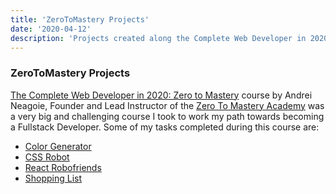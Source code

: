 ```yaml
---
title: 'ZeroToMastery Projects'
date: '2020-04-12'
description: 'Projects created along the Complete Web Developer in 2020 course by ZeroToMastery Academy'
---
```


### ZeroToMastery Projects

[The Complete Web Developer in 2020: Zero to Mastery](https://www.udemy.com/course/the-complete-web-developer-zero-to-mastery/) course by Andrei Neagoie, Founder and Lead Instructor of the [Zero To Mastery Academy](https://zerotomastery.io/) was a very big and challenging course I took to work my path towards becoming a Fullstack Developer. Some of my tasks completed during this course are:

* [Color Generator](https://anjakhan.github.io/color-generator/)
* [CSS Robot](https://anjakhan.github.io/robot/)
* [React Robofriends](https://anjakhan.github.io/robofriends/)
* [Shopping List](https://anjakhan.github.io/shopping-list/)
